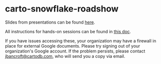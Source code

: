 # carto-snowflake-roadshow

Slides from presentations can be found [here](https://docs.google.com/presentation/d/1MDbGxjx4DeWGhoOgeORYqzepYZ2uj-bKqs2su9lW6ck/edit?usp=sharing).

All instructions for hands-on sessions can be found in [this doc](https://docs.google.com/document/d/1Z1IYwuuxZSS_gWLf-WoigaGnBzynd4KO1Z2VqcY7TP0/edit?usp=sharing).  

If you have issues accessing these, your organization may have a firewall in place for external Google documents. Please try signing out of your organization's Google account. If the problem persists, please contact [jbancroft@cartodb.com](mailto:jbancroft@cartodb.com), who will send you a copy via email.
